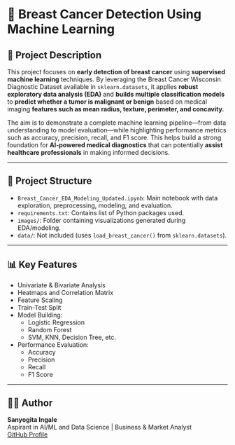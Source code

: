 # 🧠 Breast Cancer Detection Using Machine Learning


## 📝 Project Description

This project focuses on **early detection of breast cancer** using **supervised machine learning** techniques. By leveraging the Breast Cancer Wisconsin Diagnostic Dataset available in `sklearn.datasets`, it applies **robust exploratory data analysis (EDA)** and **builds multiple classification models** to **predict whether a tumor is malignant or benign** based on medical imaging **features such as mean radius, texture, perimeter, and concavity.**

The aim is to demonstrate a complete machine learning pipeline—from data understanding to model evaluation—while highlighting performance metrics such as accuracy, precision, recall, and F1 score. This helps build a strong foundation for **AI-powered medical diagnostics** that can potentially **assist healthcare professionals** in making informed decisions.

---

## 📂 Project Structure

- `Breast_Cancer_EDA_Modeling_Updated.ipynb`: Main notebook with data exploration, preprocessing, modeling, and evaluation.
- `requirements.txt`: Contains list of Python packages used.
- `images/`: Folder containing visualizations generated during EDA/modeling.
- `data/`: Not included (uses `load_breast_cancer()` from `sklearn.datasets`).

---

## 📊 Key Features

- Univariate & Bivariate Analysis
- Heatmaps and Correlation Matrix
- Feature Scaling
- Train-Test Split
- Model Building:
  - Logistic Regression
  - Random Forest
  - SVM, KNN, Decision Tree, etc.
- Performance Evaluation:
  - Accuracy
  - Precision
  - Recall
  - F1 Score

---

## 👩‍💻 Author

**Sanyogita Ingale**  
Aspirant in AI/ML and Data Science | Business & Market Analyst  
[GitHub Profile](https://github.com/sanyoing13)
